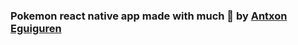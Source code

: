 ### Pokemon react native app made with much 💖 by [Antxon Eguiguren](https://github.com/Antxon-Eguiguren)
